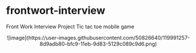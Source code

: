 # frontwort-interview
Front Work Interview Project
Tic tac toe mobile game

<center>
![image](https://user-images.githubusercontent.com/50826640/119991257-8d9adb80-bfc9-11eb-9d83-5129c089c9d6.png)
<center/>
